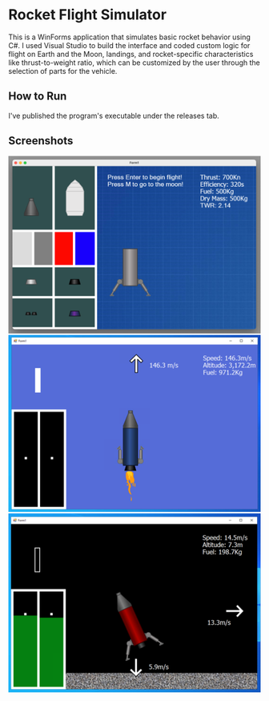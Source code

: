 # Rocket Flight Simulator

This is a WinForms application that simulates basic rocket behavior using C#. I used Visual Studio to build the interface and coded custom logic for flight on Earth and the Moon, landings, and rocket-specific characteristics like thrust-to-weight ratio, which can be customized by the user through the selection of parts for the vehicle.

## How to Run
I've published the program's executable under the releases tab.

## Screenshots

![Building Interface](./screenshots/build-mode.png)
![Launch In Progress](./screenshots/launching.png)
![Moon Landing](./screenshots/moon-landing.png)
